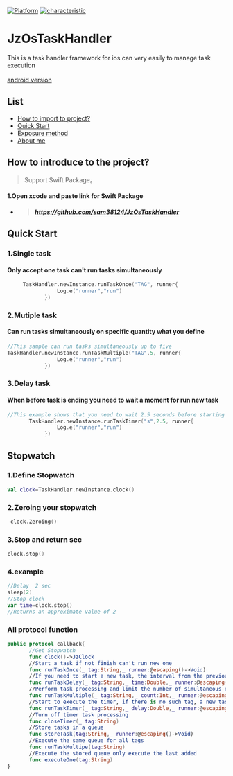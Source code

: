 [![Platform](https://img.shields.io/badge/平台-%20IOS%20-brightgreen.svg)](https://github.com/sam38124)
[![characteristic](https://img.shields.io/badge/特點-%20輕量級%20%7C%20簡單易用%20%20%7C%20穩定%20-brightgreen.svg)](https://github.com/sam38124)
# JzOsTaskHandler
This is a task handler framework for ios can very easily  to manage task execution
<br><br>
[android version](https://github.com/sam38124/JzTaskHandler)
## List
* [How to import to project?](#Import)
* [Quick Start](#Use)
* [Exposure method](#All)
* [About me](#About)


<a name="Import"></a>
## How to introduce to the project?
> Support Swift Package。 <br/>

#### 1.Open xcode and paste link for Swift Package
+ > ##### https://github.com/sam38124/JzOsTaskHandler
<a name="Use"></a>
## Quick Start

### 1.Single task
####  Only accept one task can't run tasks simultaneously
```kotlin
     TaskHandler.newInstance.runTaskOnce("TAG", runner{
                Log.e("runner","run")
            })
```
### 2.Mutiple task
#### Can run tasks simultaneously on specific quantity what you define
```kotlin
//This sample can run tasks simultaneously up to five
TaskHandler.newInstance.runTaskMultiple("TAG",5, runner{
                Log.e("runner","run")
            })
```
### 3.Delay task
#### When before task is ending you need to wait a moment for run new task
```kotlin
//This example shows that you need to wait 2.5 seconds before starting a new task
       TaskHandler.newInstance.runTaskTimer("s",2.5, runner{
                Log.e("runner","run")
            })
```
## Stopwatch

### 1.Define Stopwatch
```kotlin
val clock=TaskHandler.newInstance.clock()
```
### 2.Zeroing your stopwatch
```kotlin
 clock.Zeroing()
```
### 3.Stop and return sec
```kotlin
clock.stop()
```
### 4.example
```kotlin
//Delay  2 sec
sleep(2)
//Stop clock
var time=clock.stop()
//Returns an approximate value of 2
```
<a name="All"></a>
### All protocol function
```swift
public protocol callback{
       //Get Stopwatch
       func clock()->JzClock
       //Start a task if not finish can't run new one 
       func runTaskOnce(_ tag:String,_ runner:@escaping()->Void)
       //If you need to start a new task, the interval from the previous task must be greater than the input value
       func runTaskDelay(_ tag:String,_ time:Double,_ runner:@escaping()->Void)
       //Perform task processing and limit the number of simultaneous executions
       func runTaskMultiple(_ tag:String,_ count:Int,_ runner:@escaping()->Void)
       //Start to execute the timer, if there is no such tag, a new task will be started, otherwise, no new task will be processed
       func runTaskTimer(_ tag:String,_ delay:Double,_ runner:@escaping()->Void)
       //Turn off timer task processing
       func closeTimer(_ tag:String)
       //Store tasks in a queue
       func storeTask(tag:String,_ runner:@escaping()->Void)
       //Execute the same queue for all tags
       func runTaskMultipe(tag:String)
       //Execute the stored queue only execute the last added
       func executeOne(tag:String)
}

```


